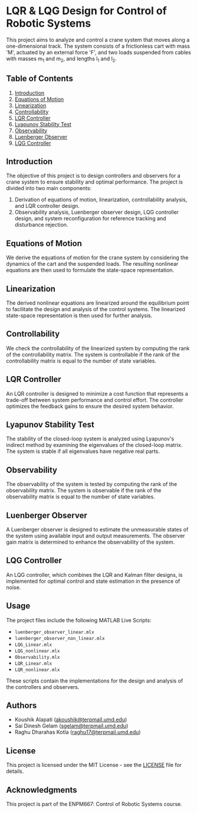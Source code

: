 # LQR & LQG Design for Control of Robotic Systems
This project aims to analyze and control a crane system that moves along a one-dimensional track. The system consists of a frictionless cart with mass 'M', actuated by an external force 'F', and two loads suspended from cables with masses m<sub>1</sub> and m<sub>2</sub>, and lengths l<sub>1</sub> and l<sub>2</sub>.

## Table of Contents
1. [Introduction](#introduction)
2. [Equations of Motion](#equations-of-motion)
3. [Linearization](#linearization)
4. [Controllability](#controllability)
5. [LQR Controller](#lqr-controller)
6. [Lyapunov Stability Test](#lyapunov-stability-test)
7. [Observability](#observability)
8. [Luenberger Observer](#luenberger-observer)
9. [LQG Controller](#lqg-controller)

## Introduction
The objective of this project is to design controllers and observers for a crane system to ensure stability and optimal performance. The project is divided into two main components:
1. Derivation of equations of motion, linearization, controllability analysis, and LQR controller design.
2. Observability analysis, Luenberger observer design, LQG controller design, and system reconfiguration for reference tracking and disturbance rejection.

## Equations of Motion
We derive the equations of motion for the crane system by considering the dynamics of the cart and the suspended loads. The resulting nonlinear equations are then used to formulate the state-space representation.

## Linearization
The derived nonlinear equations are linearized around the equilibrium point to facilitate the design and analysis of the control systems. The linearized state-space representation is then used for further analysis.

## Controllability
We check the controllability of the linearized system by computing the rank of the controllability matrix. The system is controllable if the rank of the controllability matrix is equal to the number of state variables.

## LQR Controller
An LQR controller is designed to minimize a cost function that represents a trade-off between system performance and control effort. The controller optimizes the feedback gains to ensure the desired system behavior.

## Lyapunov Stability Test
The stability of the closed-loop system is analyzed using Lyapunov's indirect method by examining the eigenvalues of the closed-loop matrix. The system is stable if all eigenvalues have negative real parts.

## Observability
The observability of the system is tested by computing the rank of the observability matrix. The system is observable if the rank of the observability matrix is equal to the number of state variables.

## Luenberger Observer
A Luenberger observer is designed to estimate the unmeasurable states of the system using available input and output measurements. The observer gain matrix is determined to enhance the observability of the system.

## LQG Controller
An LQG controller, which combines the LQR and Kalman filter designs, is implemented for optimal control and state estimation in the presence of noise.

## Usage
The project files include the following MATLAB Live Scripts:
- `luenberger_observer_linear.mlx`
- `luenberger_observer_non_linear.mlx`
- `LQG_Linear.mlx`
- `LQG_nonlinear.mlx`
- `Observability.mlx`
- `LQR_Linear.mlx`
- `LQR_nonlinear.mlx`

These scripts contain the implementations for the design and analysis of the controllers and observers.

## Authors
- Koushik Alapati (akoushik@terpmail.umd.edu)
- Sai Dinesh Gelam (sgelam@terpmail.umd.edu)
- Raghu Dharahas Kotla (raghu17@terpmail.umd.edu)

## License
This project is licensed under the MIT License - see the [LICENSE](LICENSE) file for details.

## Acknowledgments
This project is part of the ENPM667: Control of Robotic Systems course.
